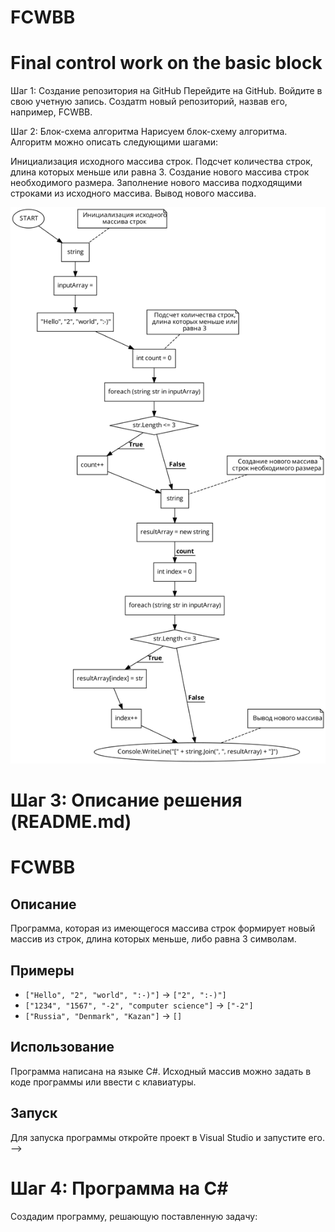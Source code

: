 # FCWBB
# Final control work on the basic block

Шаг 1: Создание репозитория на GitHub
Перейдите на GitHub.
Войдите в свою учетную запись.
Создатm новый репозиторий, назвав его, например, FCWBB.

Шаг 2: Блок-схема алгоритма
Нарисуем блок-схему алгоритма. Алгоритм можно описать следующими шагами:

Инициализация исходного массива строк.
Подсчет количества строк, длина которых меньше или равна 3.
Создание нового массива строк необходимого размера.
Заполнение нового массива подходящими строками из исходного массива.
Вывод нового массива.

![Блок-схема алгоритма](flowchart.png)

# Шаг 3: Описание решения (README.md)

# FCWBB

## Описание

Программа, которая из имеющегося массива строк формирует новый массив из строк, длина которых меньше, либо равна 3 символам.

## Примеры

- `["Hello", "2", "world", ":-)"]` → `["2", ":-)"]`
- `["1234", "1567", "-2", "computer science"]` → `["-2"]`
- `["Russia", "Denmark", "Kazan"]` → `[]`

## Использование

Программа написана на языке C#. Исходный массив можно задать в коде программы или ввести с клавиатуры.

## Запуск

Для запуска программы откройте проект в Visual Studio и запустите его. -->

# Шаг 4: Программа на C#
Создадим программу, решающую поставленную задачу: